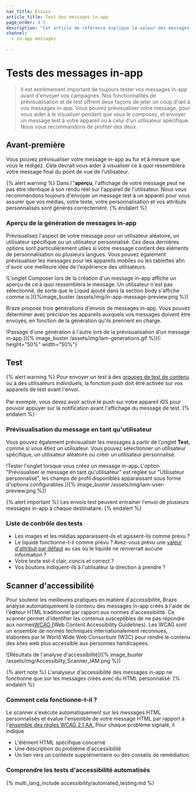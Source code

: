 ```yaml
---
nav_title: Essais
article_title: Test des messages in-app
page_order: 4.5
description: "Cet article de référence explique la valeur des messages in-app, comment les tester, ainsi qu'une liste de contrôle des éléments à prendre en compte avant l'envoi."
channel:
  - in-app messages
  
---
```


# Tests des messages in-app

> Il est extrêmement important de toujours tester vos messages in-app avant d'envoyer vos campagnes. Nos fonctionnalités de prévisualisation et de test offrent deux façons de jeter un coup d'œil à vos messages in-app. Vous pouvez prévisualiser votre message, pour vous aider à le visualiser pendant que vous le composez, et envoyer un message test à votre appareil ou à celui d'un utilisateur spécifique. Nous vous recommandons de profiter des deux.

## Avant-première

Vous pouvez prévisualiser votre message in-app au fur et à mesure que vous le rédigez. Cela devrait vous aider à visualiser ce à quoi ressemblera votre message final du point de vue de l'utilisateur.

{% alert warning %}
Dans l **'aperçu**, l'affichage de votre message peut ne pas être identique à son rendu réel sur l'appareil de l'utilisateur. Nous vous recommandons toujours d'envoyer un message test à un appareil pour vous assurer que vos médias, votre texte, votre personnalisation et vos attributs personnalisés sont générés correctement.
{% endalert %}

### Aperçu de la génération de messages in-app

Prévisualisez l'aspect de votre message pour un utilisateur aléatoire, un utilisateur spécifique ou un utilisateur personnalisé. Ces deux dernières options sont particulièrement utiles si votre message contient des éléments de personnalisation ou plusieurs langues. Vous pouvez également prévisualiser les messages pour les appareils mobiles ou les tablettes afin d'avoir une meilleure idée de l'expérience des utilisateurs.

!L'onglet Composer lors de la création d'un message in-app affiche un aperçu de ce à quoi ressemblera le message. Un utilisateur n'est pas sélectionné, de sorte que le Liquid ajouté dans la section body s'affiche comme is.]({%image_buster /assets/img/in-app-message-preview.png %})

Braze propose trois générations d'envois de messages in-app. Vous pouvez déterminer avec précision les appareils auxquels vos messages doivent être envoyés, en fonction de la génération qu'ils prennent en charge.

!Passage d'une génération à l'autre lors de la prévisualisation d'un message in-app.]({% image_buster /assets/img/iam-generations.gif %}){: height="50%" width="50%"}

## Test

{% alert warning %}
Pour envoyer un test à des [groupes de test de contenu]({{site.baseurl}}/user_guide/administrative/app_settings/developer_console/internal_groups_tab/#content-test-groups) ou à des utilisateurs individuels, la fonction push doit être activée sur vos appareils de test avant l'envoi. <br><br>Par exemple, vous devez avoir activé le push sur votre appareil iOS pour pouvoir appuyer sur la notification avant l'affichage du message de test.
{% endalert %}

### Prévisualisation du message en tant qu'utilisateur

Vous pouvez également prévisualiser les messages à partir de l'onglet **Test**, comme si vous étiez un utilisateur. Vous pouvez sélectionner un utilisateur spécifique, un utilisateur aléatoire ou créer un utilisateur personnalisé.

!Tester l'onglet lorsque vous créez un message in-app. L'option "Prévisualiser le message en tant qu'utilisateur" est réglée sur "Utilisateur personnalisé", les champs de profil disponibles apparaissant sous forme d'options configurables.]({% image_buster /assets/img/iam-user-preview.png %})

{% alert important %}
Les envois test peuvent entraîner l'envoi de plusieurs messages in-app à chaque destinataire.
{% endalert %}

### Liste de contrôle des tests

- Les images et les médias apparaissent-ils et agissent-ils comme prévu ?
- Le liquide fonctionne-t-il comme prévu ? Avez-vous prévu une [valeur d'attribut par défaut]({{site.baseurl}}/user_guide/personalization_and_dynamic_content/liquid/conditional_logic/#accounting-for-null-attribute-values) au cas où le liquide ne renverrait aucune information ?
- Votre texte est-il clair, concis et correct ?
- Vos boutons indiquent-ils à l'utilisateur la direction à prendre ?

## Scanner d'accessibilité

Pour soutenir les meilleures pratiques en matière d'accessibilité, Braze analyse automatiquement le contenu des messages in-app créés à l'aide de l'éditeur HTML traditionnel par rapport aux normes d'accessibilité. Ce scanner permet d'identifier les contenus susceptibles de ne pas répondre aux normes[WCAG (](https://www.w3.org/WAI/standards-guidelines/wcag/)Web Content Accessibility Guidelines). Les WCAG sont un ensemble de normes techniques internationalement reconnues, élaborées par le World Wide Web Consortium (W3C) pour rendre le contenu des sites web plus accessible aux personnes handicapées.

\![Résultats de l'analyse d'accessibilité]({% image_buster /assets/img/Accessibilty_Scanner_IAM.png %})

{% alert note %}
L'analyseur d'accessibilité des messages in-app ne fonctionne que sur les messages créés avec du HTML personnalisé.
{% endalert %}

### Comment cela fonctionne-t-il ?

Le scanner s'exécute automatiquement sur les messages HTML personnalisés et évalue l'ensemble de votre message HTML par rapport à l'[ensemble des règles WCAG 2.1 AA.](https://www.w3.org/WAI/WCAG22/quickref/?versions=2.1&currentsidebar=%23col_customize&levels=aaa) Pour chaque problème signalé, il indique

- L'élément HTML spécifique concerné
- Une description du problème d'accessibilité
- Un lien vers un contexte supplémentaire ou des conseils de remédiation

### Comprendre les tests d'accessibilité automatisés

{% multi_lang_include accessibility/automated_testing.md %}






